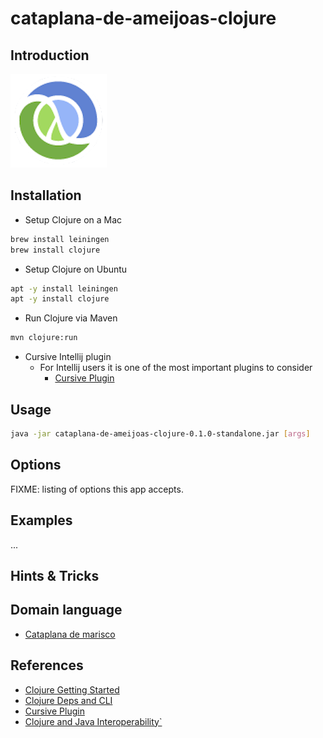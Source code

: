 # cataplana-de-ameijoas-clojure

## Introduction

[![alt text](../Documentation/pr-Clojure.png "Clojure")](https://clojure.org/)

## Installation

-   Setup Clojure on a Mac
```bash
brew install leiningen
brew install clojure
```

-   Setup Clojure on Ubuntu
```bash
apt -y install leiningen
apt -y install clojure
```

-   Run Clojure via Maven
```bash
mvn clojure:run
```

-  Cursive Intellij plugin
    - For Intellij users it is one of the most important plugins to consider
        -   [Cursive Plugin](https://plugins.jetbrains.com/plugin/8090-cursive)

## Usage

```bash
java -jar cataplana-de-ameijoas-clojure-0.1.0-standalone.jar [args]
```

## Options

FIXME: listing of options this app accepts.

## Examples

...

## Hints & Tricks

## Domain language

-   [Cataplana de marisco](https://www.vaqueiro.pt/receitas/detalhe/1248/cataplana-de-mariscos)

## References

-   [Clojure Getting Started](https://clojure.org/guides/getting_started)
-   [Clojure Deps and CLI](https://clojure.org/guides/deps_and_cli)
-   [Cursive Plugin](https://plugins.jetbrains.com/plugin/8090-cursive)
-   [Clojure and Java Interoperability`](http://clojure-doc.org/articles/language/interop.html)
